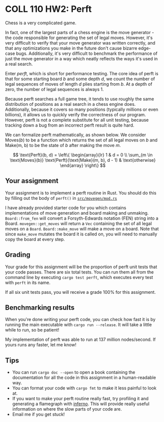 # COLL 110 HW2: Perft

Chess is a very complicated game.

In fact, one of the largest parts of a chess engine is the move generator - the code responsible for
generating the set of legal moves.
However, it's very difficult to verify that your move generator was written correctly, and that any
optimizations you make in the future don't cause bizarre edge-case bugs.
Additionally, it's very difficult to benchmark the performance of just the move generator in a way
which neatly reflects the ways it's used in a real search.

Enter _perft_, which is short for performance testing.
The core idea of perft is that for some starting board $b$ and some depth $d$, we count the number
of legal sequences of moves of length $d$ plies starting from $b$.
At a depth of zero, the number of legal sequences is always 1.

Because perft searches a full game tree, it tends to use roughly the same distribution of positions
as a real search in a chess engine does.
Additionally, because it covers so many positions (typically millions or even billions), it allows
us to quickly verify the correctness of our program.
However, perft is not a complete substitute for all unit testing, because tracking down a bug from
an incorrect perft result is quite hard.

We can formalize perft mathematically, as shown below.
We consider $\text{Moves}(b)$ to be a function which returns the set of all legal moves on $b$
and $\text{Make(m, b)}$ to be the state of $b$ after making the move $m$.

$$
\text{Perft}(b, d) = \left\{
    \begin{array}{lr}
        1 & d = 0 \\
        \sum_{m \in \text{Moves}(b)} \text{Perft}(\text{Make}(m, b), d - 1) & \text{otherwise}
    \end{array}
\right\}
$$

## Your assignment

Your assignment is to implement a perft routine in Rust.
You should do this by filling out the body of `perft()` in
[`src/movegen/mod.rs`](src/movegen/mod.rs)

I have already provided starter code for you which contains implementations of move generation and
board making and unmaking.
`Board::from_fen` will convert a Forsyth-Edwards notation (FEN) string into a Board.
`movegen::get_moves` will return a `Vec` containing the set of all legal moves on a `Board`.
`Board::make_move` will make a move on a board.
Note that since `make_move` mutates the board it is called on, you will need to manually copy the
board at every step.

## Grading

Your grade for this assignment will be the proportion of perft unit tests that your code passes.
There are six total tests.
You can run them all from the command line by executing `cargo test perft`, which executes every
test with `perft` in its name.

If all six unit tests pass, you will receive a grade 100% for this assignment.

## Benchmarking results

When you're done writing your perft code, you can check how fast it is by running the main
executable with `cargo run --release`.
It will take a little while to run, so be patient!

My implementation of perft was able to run at 137 million nodes/second.
If yours runs any faster, let me know!

## Tips

- You can run `cargo doc --open` to open a book containing the documentation for all the code in
  this assignment in a human-readable way.
- You can format your code with `cargo fmt` to make it less painful to look at.
- If you want to make your perft routine really fast, try profiling it and generating a flamegraph
  with [inferno](https://github.com/jonhoo/inferno).
  This will provide really useful information on where the slow parts of your code are.
- Email me if you get stuck!
